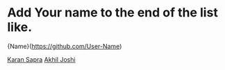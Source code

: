 # Add Your name to the end of the list like.
{Name}(https://github.com/User-Name)

[Karan Sapra](https://github.com/Karansapra24)
[Akhil Joshi](https://github.com/thecreepaccess)
